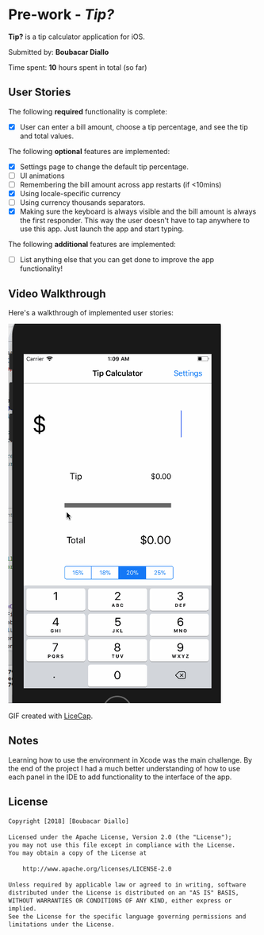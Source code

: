 # Pre-work - *Tip?*

**Tip?** is a tip calculator application for iOS.

Submitted by: **Boubacar Diallo**

Time spent: **10** hours spent in total (so far)

## User Stories

The following **required** functionality is complete:

* [X] User can enter a bill amount, choose a tip percentage, and see the tip and total values.

The following **optional** features are implemented:
* [X] Settings page to change the default tip percentage.
* [ ] UI animations
* [ ] Remembering the bill amount across app restarts (if <10mins)
* [X] Using locale-specific currency
* [ ] Using currency thousands separators.
* [X] Making sure the keyboard is always visible and the bill amount is always the first responder. This way the user doesn't have to tap anywhere to use this app. Just launch the app and start typing.

The following **additional** features are implemented:

- [ ] List anything else that you can get done to improve the app functionality!

## Video Walkthrough 

Here's a walkthrough of implemented user stories:

![walkthrough](walkthrough.gif)

GIF created with [LiceCap](http://www.cockos.com/licecap/).

## Notes
Learning how to use the environment in Xcode was the main challenge. By the end of the project I had a much better understanding of how to use each panel in the IDE to add functionality to the interface of the app.

## License

    Copyright [2018] [Boubacar Diallo]

    Licensed under the Apache License, Version 2.0 (the "License");
    you may not use this file except in compliance with the License.
    You may obtain a copy of the License at

        http://www.apache.org/licenses/LICENSE-2.0

    Unless required by applicable law or agreed to in writing, software
    distributed under the License is distributed on an "AS IS" BASIS,
    WITHOUT WARRANTIES OR CONDITIONS OF ANY KIND, either express or implied.
    See the License for the specific language governing permissions and
    limitations under the License.
